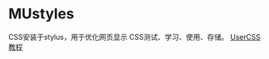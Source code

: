 # MUstyles
CSS安装于stylus，用于优化网页显示
CSS测试、学习、使用、存储。
[UserCSS教程](https://github.com/openstyles/stylus/wiki/UserCSS-authors)
